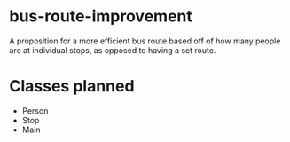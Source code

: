 # bus-route-improvement
A proposition for a more efficient bus route based off of how many people are at individual stops, as opposed to having a set route.

# Classes planned
- Person
- Stop
- Main